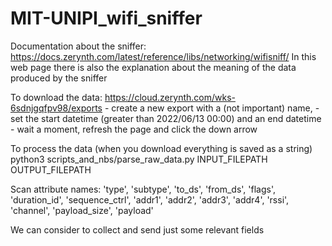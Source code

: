 # MIT-UNIPI_wifi_sniffer

Documentation about the sniffer:
https://docs.zerynth.com/latest/reference/libs/networking/wifisniff/
In this web page there is also the explanation about the meaning of the
data produced by the sniffer


To download the data:
https://cloud.zerynth.com/wks-6sdnjgqfpv98/exports
    - create a new export with a (not important) name,
    - set the start datetime (greater than 2022/06/13 00:00)
      and an end datetime
    - wait a moment, refresh the page and click the down arrow

To process the data (when you download everything is saved as a string)
python3 scripts_and_nbs/parse_raw_data.py INPUT_FILEPATH OUTPUT_FILEPATH

Scan attribute names:
    'type',
    'subtype',
    'to_ds',
    'from_ds',
    'flags',
    'duration_id',
    'sequence_ctrl',
    'addr1',
    'addr2',
    'addr3',
    'addr4',
    'rssi',
    'channel',
    'payload_size',
    'payload'

We can consider to collect and send just some relevant fields
